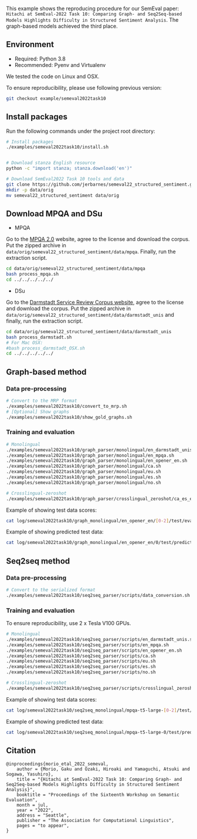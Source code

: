 
This example shows the reproducing procedure for our SemEval paper: ```Hitachi at SemEval-2022 Task 10: Comparing Graph- and Seq2Seq-based Models Highlights Difficulty in Structured Sentiment Analysis```.
The graph-based models achieved the third place.

## Environment

- Required: Python 3.8
- Recommended: Pyenv and Virtualenv

We tested the code on Linux and OSX.

To ensure reproducibility, please use following previous version:
```bash
git checkout example/semeval2022task10
```

## Install packages

Run the following commands under the project root directory:

```bash
# Install packages
./examples/semeval2022task10/install.sh


# Download stanza English resource
python -c "import stanza; stanza.download('en')"

# Download SemEval2022 Task 10 tools and data
git clone https://github.com/jerbarnes/semeval22_structured_sentiment.git
mkdir -p data/orig
mv semeval22_structured_sentiment data/orig
```

## Download MPQA and DSu

- MPQA

Go to the [MPQA 2.0](http://mpqa.cs.pitt.edu/corpora/mpqa_corpus/mpqa_corpus_2_0/) website, agree to the license and download the corpus. Put the zipped archive in ```data/orig/semeval22_structured_sentiment/data/mpqa```.
Finally, run the extraction script.


```bash
cd data/orig/semeval22_structured_sentiment/data/mpqa
bash process_mpqa.sh
cd ../../../../../
```

- DSu

Go to the [Darmstadt Service Review Corpus website](https://tudatalib.ulb.tu-darmstadt.de/handle/tudatalib/2448), agree to the license and download the corpus. Put the zipped archive in ```data/orig/semeval22_structured_sentiment/data/darmstadt_unis``` and finally, run the extraction script.


```bash
cd data/orig/semeval22_structured_sentiment/data/darmstadt_unis
bash process_darmstadt.sh
# For Mac OSX:
#bash process_darmstadt_OSX.sh
cd ../../../../../
```


## Graph-based method

### Data pre-processing

```bash
# Convert to the MRP format
./examples/semeval2022task10/convert_to_mrp.sh
# [Optional] Show graphs
./examples/semeval2022task10/show_gold_graphs.sh
```

### Training and evaluation

```bash
# Monolingual
./examples/semeval2022task10/graph_parser/monolingual/en_darmstadt_unis.sh
./examples/semeval2022task10/graph_parser/monolingual/en_mpqa.sh
./examples/semeval2022task10/graph_parser/monolingual/en_opener_en.sh
./examples/semeval2022task10/graph_parser/monolingual/ca.sh
./examples/semeval2022task10/graph_parser/monolingual/eu.sh
./examples/semeval2022task10/graph_parser/monolingual/es.sh
./examples/semeval2022task10/graph_parser/monolingual/no.sh

# Crosslingual-zeroshot
./examples/semeval2022task10/graph_parser/crosslingual_zeroshot/ca_es_eu.sh
```

Example of showing test data scores:
```bash
cat log/semeval2022task10/graph_monolingual/en_opener_en/[0-2]/test/eval.txt
```

Example of showing predicted test data:
```bash
cat log/semeval2022task10/graph_monolingual/en_opener_en/0/test/predictions.json | jq .
```


## Seq2seq method

### Data pre-processing

```bash
# Convert to the serialized format
./examples/semeval2022task10/seq2seq_parser/scripts/data_conversion.sh
```


### Training and evaluation

To ensure reproducibility, use 2 x Tesla V100 GPUs.

```bash
# Monolingual
./examples/semeval2022task10/seq2seq_parser/scripts/en_darmstadt_unis.sh
./examples/semeval2022task10/seq2seq_parser/scripts/en_mpqa.sh
./examples/semeval2022task10/seq2seq_parser/scripts/en_opener_en.sh
./examples/semeval2022task10/seq2seq_parser/scripts/ca.sh
./examples/semeval2022task10/seq2seq_parser/scripts/eu.sh
./examples/semeval2022task10/seq2seq_parser/scripts/es.sh
./examples/semeval2022task10/seq2seq_parser/scripts/no.sh

# Crosslingual-zeroshot
./examples/semeval2022task10/seq2seq_parser/scripts/crosslingual_zeroshot/ca_es_eu.sh
```

Example of showing test data scores:
```bash
cat log/semeval2022task10/seq2seq_monolingual/mpqa-t5-large-[0-2]/test/eval.txt
```

Example of showing predicted test data:
```bash
cat log/semeval2022task10/seq2seq_monolingual/mpqa-t5-large-0/test/predictions.json | jq .
```

## Citation

```
@inproceedings{morio_etal_2022_semeval,
    author = {Morio, Gaku and Ozaki, Hiroaki and Yamaguchi, Atsuki and Sogawa, Yasuhiro},
    title = "{Hitachi at SemEval-2022 Task 10: Comparing Graph- and Seq2Seq-based Models Highlights Difficulty in Structured Sentiment Analysis}",
    booktitle = "Proceedings of the Sixteenth Workshop on Semantic Evaluation",
    month = jul,
    year = "2022",
    address = "Seattle",
    publisher = "The Association for Computational Linguistics",
    pages = "to appear",
}
```
